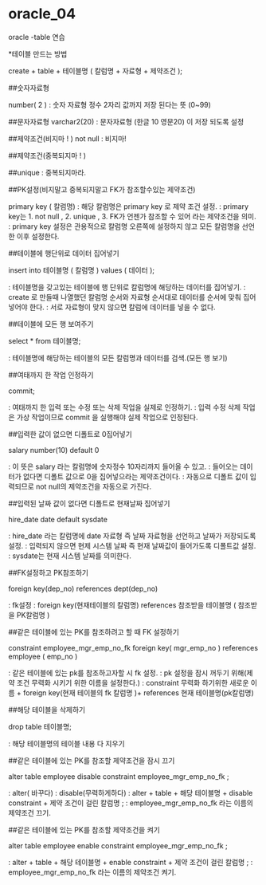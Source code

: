 # oracle_04
oracle -table 연습




*테이블 만드는 방법

create + table + 테이블명 (    칼럼명 + 자료형 + 제약조건   );

##숫자자료형

number( 2 ) 
: 숫자 자료형 정수 2자리 값까지 저장 된다는 뜻 (0~99)


##문자자료형
varchar2(20)
: 문자자료형 (한글 10 영문20) 이 저장 되도록 설정


##제약조건(비지마 ! )
not null
: 비지마!

##제약조건(중복되지마 ! )

##unique
: 중복되지마라.


##PK설정(비지말고 중복되지말고 FK가 참조할수있는 제약조건)

primary key ( 칼럼명)
: 해당 칼럼명은 primary key 로 제약 조건 설정.
: primary key는 1. not null , 2. unique , 3. FK가 언젠가 참조할 수 있어 라는 제약조건을 의미.
: primary key 설정은 관용적으로 칼럼명 오른쪽에 설정하지 않고 모든 칼럼명을 선언한 이후 설정한다.



##테이블에 행단위로 데이터 집어넣기

insert into 테이블명 ( 칼럼명 ) values ( 데이터 );


: 테이블명을 갖고있는 테이블에  행 단위로 칼럼명에 해당하는 데이터를 집어넣기. 
: create 로 만들때 나열했던 칼럼명 순서와 자료형 순서대로 데이터를 순서에 맞춰 집어넣어야 한다.
: 서로 자료형이 맞지 않으면 칼럼에 데이터를 넣을 수 없다.



##테이블에 모든 행 보여주기

select * from 테이블명; 

: 테이블명에 해당하는 테이블의 모든 칼럼명과 데이터를 검색.(모든 행 보기)



##여태까지 한 작업 인정하기

commit;

: 여태까지 한 입력 또는 수정 또는 삭제 작업을 실제로 인정하기.
: 입력 수정 삭제 작업은 가상 작업이므로 commit 을 실행해야 실제 작업으로 인정된다.



##입력한 값이 없으면 디폴트로 0집어넣기

salary number(10) default 0

: 이 뜻은 salary 라는 칼럼명에 숫자정수 10자리까지 들어올 수 있고. 
: 들어오는 데이터가 없다면 디폴트 값으로 0을 집어넣으라는 제약조건이다.
: 자동으로 디폴트 값이 입력되므로 not null의 제약조건을 자동으로 가진다.



##입력된 날짜 값이 없다면 디폴트로 현재날짜 집어넣기 

hire_date   date   default   sysdate

: hire_date 라는 칼럼명에 date 자료형 즉 날짜 자료형을 선언하고 날짜가 저장되도록 설정.
: 입력되지 않으면 현제 시스템 날짜 즉 현재 날짜값이 들어가도록 디폴트값 설정.
: sysdate는 현재 시스템 날짜를 의미한다.




##FK설정하고 PK참조하기

foreign key(dep_no)   references  dept(dep_no)

: fk설정
: foreign key(현재테이블의 칼럼명) references 참조받을 테이블명 ( 참조받을 PK칼럼명 )



##같은 테이블에 있는 PK를 참조하려고 할 때 FK 설정하기

constraint  employee_mgr_emp_no_fk  foreign key( mgr_emp_no )  references  employee ( emp_no )

: 같은 테이블에 있는 pk를 참조하고자할 시 fk 설정.
: pk 설정을 잠시 꺼두기 위해(제약 조건 무력화 시키기 위한 이름을 설정한다.)
: constraint 무력화 하기위한 새로운 이름 + foreign key(현재 테이블의 fk 칼럼명 )+ references 현재 테이블명(pk칼럼명)


##해당 테이블을 삭제하기﻿

drop table 테이블명;

: 해당 테이블명의 테이블 내용 다 지우기


##같은 테이블에 있는 PK를 참조할 제약조건을 잠시 끄기﻿

 alter table  employee  disable constraint  employee_mgr_emp_no_fk ; 
 
: alter( 바꾸다)
: disable(무력하게하다)
: alter + table + 해당 테이블명 + disable constraint + 제약 조건이 걸린 칼럼명 ;
: employee_mgr_emp_no_fk 라는 이름의 제약조건 끄기.


##같은 테이블에 있는 PK를 참조할 제약조건을 켜기﻿

 alter table employee enable constraint employee_mgr_emp_no_fk ; 
 
: alter + table + 해당 테이블명 + enable constraint + 제약 조건이 걸린 칼럼명 ;
: employee_mgr_emp_no_fk 라는 이름의 제약조건 켜기.



